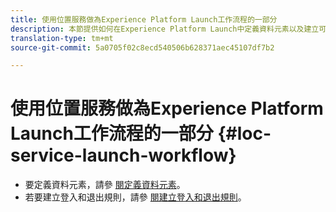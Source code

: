 ```yaml
---
title: 使用位置服務做為Experience Platform Launch工作流程的一部分
description: 本節提供如何在Experience Platform Launch中定義資料元素以及建立可與位置服務搭配使用之進入和退出規則的相關資訊。
translation-type: tm+mt
source-git-commit: 5a0705f02c8ecd540506b628371aec45107df7b2

---
```



# 使用位置服務做為Experience Platform Launch工作流程的一部分 {#loc-service-launch-workflow}

* 要定義資料元素，請參 [閱定義資料元素](/help/use-places-launch-workflow/define-data-elements.md)。
* 若要建立登入和退出規則，請參 [閱建立登入和退出規則](/help/use-places-launch-workflow/create-rule-places-property.md)。